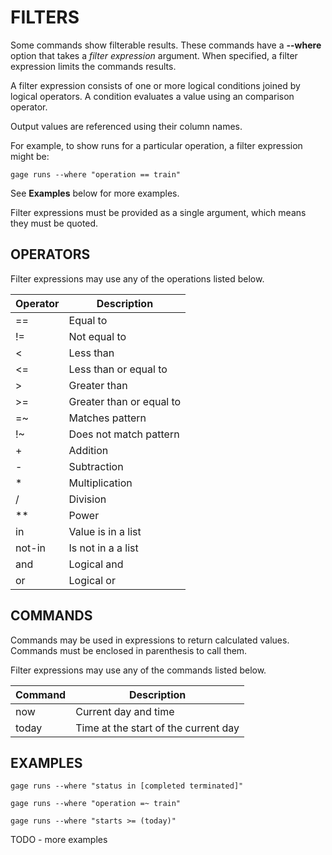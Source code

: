 # FILTERS

Some commands show filterable results. These commands have a **--where**
option that takes a _filter expression_ argument. When specified, a
filter expression limits the commands results.

A filter expression consists of one or more logical conditions joined by
logical operators. A condition evaluates a value using an comparison
operator.

Output values are referenced using their column names.

For example, to show runs for a particular operation, a filter
expression might be:

```shell
gage runs --where "operation == train"
```

See **Examples** below for more examples.

Filter expressions must be provided as a single argument, which means
they must be quoted.

## OPERATORS

Filter expressions may use any of the operations listed below.

| Operator | Description              |
| -------- | ------------------------ |
| ==       | Equal to                 |
| !=       | Not equal to             |
| <        | Less than                |
| <=       | Less than or equal to    |
| >        | Greater than             |
| >=       | Greater than or equal to |
| =~       | Matches pattern          |
| !~       | Does not match pattern   |
| +        | Addition                 |
| -        | Subtraction              |
| \*       | Multiplication           |
| /        | Division                 |
| \*\*     | Power                    |
| in       | Value is in a list       |
| not-in   | Is not in a a list       |
| and      | Logical and              |
| or       | Logical or               |

## COMMANDS

Commands may be used in expressions to return calculated values.
Commands must be enclosed in parenthesis to call them.

Filter expressions may use any of the commands listed below.

| Command | Description                          |
| ------- | ------------------------------------ |
| now     | Current day and time                 |
| today   | Time at the start of the current day |

## EXAMPLES

```shell
gage runs --where "status in [completed terminated]"
```

```shell
gage runs --where "operation =~ train"
```

```shell
gage runs --where "starts >= (today)"
```

TODO - more examples
